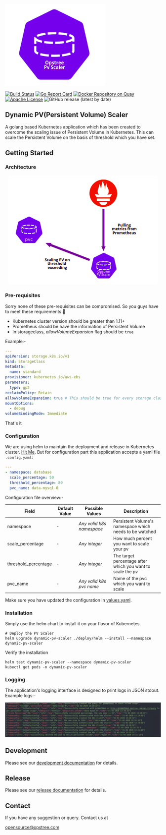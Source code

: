 <p align="left">
  <img src="./static/dynamic-pv-scaler.png">
</p>

[![Build Status](https://travis-ci.com/opstree/dynamic-pv-scaler.svg?branch=master)](https://travis-ci.com/opstree/dynamic-pv-scaler)
[![Go Report Card](https://goreportcard.com/badge/github.com/opstree/dynamic-pv-scaler)](https://goreportcard.com/report/github.com/opstree/dynamic-pv-scaler)
[![Docker Repository on Quay](https://img.shields.io/badge/container-ready-green "Docker Repository on Quay")](https://quay.io/repository/opstree/dynamic-pv-scaler)
[![Apache License](https://img.shields.io/badge/License-Apache%202.0-blue.svg)](LICENSE)
![GitHub release (latest by date)](https://img.shields.io/github/v/release/opstree/dynamic-pv-scaler)

## Dynamic PV(Persistent Volume) Scaler

A golang based Kubernetes application which has been created to overcome the scaling issue of Persistent Volume in Kubernetes. This can scale the Persistent Volume on the basis of threshold which you have set.

## Getting Started

### Architecture

<p align="center">
  <img src="./static/dynamic-pv-scaler-arch.png">
</p>

### Pre-requisites

Sorry none of these pre-requisites can be compromised. So you guys have to meet these requirements :slightly_smiling_face:

- Kubernetes cluster version should be greater than 1.11+
- Prometheus should be have the information of Persistent Volume
- In storageclass, *allowVolumeExpansion* flag should be `true`

Example:-

```yaml
---
apiVersion: storage.k8s.io/v1
kind: StorageClass
metadata:
  name: standard
provisioner: kubernetes.io/aws-ebs
parameters:
  type: gp2
reclaimPolicy: Retain
allowVolumeExpansion: true # This should be true for every storage class
mountOptions:
  - debug
volumeBindingMode: Immediate
```

That's it

### Configuration

We are using helm to maintain the deployment and release in Kubernetes cluster. [Hit Me](./deploy/helm). But for configuration part this application accepts a yaml file `.config.yaml`:

```yaml
---
- namespace: database
  scale_percentage: 50
  threshold_percentage: 80
  pvc_name: data-mysql-0
```

Configuration file overview:-

| **Field** | **Default Value** | **Possible Values** | **Description** |
|-----------|-------------------|---------------------|-----------------|
| namespace | - | *Any valid k8s namespace* | Persistent Volume's namespace which needs to be watched |
| scale_percentage | - | *Any integer* | How much percent you want to scale your pv |
| threshold_percentage | - | *Any integer* | The target percentage after which you want to scale the pv |
| pvc_name | - | *Any valid k8s pvc name* | Name of the pvc which you want to scale |

Make sure you have updated the configuration in [values.yaml](./deploy/helm/values.yaml).

### Installation

Simply use the helm chart to install it on your flavor of Kubernetes.

```shell
# Deploy the PV Scaler
helm upgrade dynamic-pv-scaler ./deploy/helm --install --namespace dynamic-pv-scaler
```

Verify the installation

```shell
helm test dynamic-pv-scaler --namespace dynamic-pv-scaler
kubectl get pods -n dynamic-pv-scaler
```

### Logging

The application's logging interface is designed to print logs in JSON stdout. Example logs:-

![](./static/dynamic-pv-scaler-logging.png)

## Development

Please see our [development documentation](./DEVELOPMENT.md) for details.

## Release

Please see our [release documentation](./CHANGELOG.md) for details.

## Contact

If you have any suggestion or query. Contact us at

opensource@opstree.com
